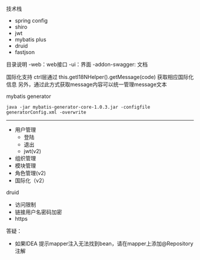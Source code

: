 技术栈
- spring config
- shiro
- jwt
- mybatis plus
- druid
- fastjson

目录说明
-web：web接口
-ui：界面
-addon-swagger: 文档


国际化支持
ctrl层通过 this.getI18NHelper().getMessage(code) 获取相应国际化信息
另外，通过此方式获取message内容可以统一管理message文本

mybatis generator    
```
java -jar mybatis-generator-core-1.0.3.jar -configfile generatorConfig.xml -overwrite
```
---
- 用户管理
    - 登陆
    - 退出
    - jwt(v2)
- 组织管理
- 模块管理
- 角色管理(v2)
- 国际化（v2）

druid 
  - 访问限制
  - 链接用户名密码加密
- https

答疑：
- 如果IDEA 提示mapper注入无法找到bean，请在mapper上添加@Repository注解